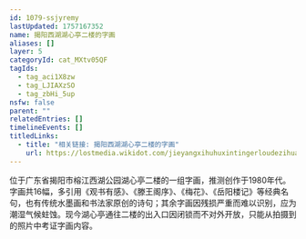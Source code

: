 ```yaml
---
id: 1079-ssjyremy
lastUpdated: 1757167352
name: 揭阳西湖湖心亭二楼的字画
aliases: []
layer: 5
categoryId: cat_MXtv05QF
tagIds:
  - tag_aci1X8zw
  - tag_LJIAXzSO
  - tag_zbHi_5up
nsfw: false
parent: ""
relatedEntries: []
timelineEvents: []
titledLinks:
  - title: "相关链接: 揭阳西湖湖心亭二楼的字画"
    url: https://lostmedia.wikidot.com/jieyangxihuhuxintingerloudezihua
---
```


位于广东省揭阳市榕江西湖公园湖心亭二楼的一组字画，推测创作于1980年代。字画共16幅，多引用《观书有感》、《滕王阁序》、《梅花》、《岳阳楼记》等经典名句，也有传统水墨画和书法家原创的诗句；其余字画因残损严重而难以识别，应为潮湿气候蛀蚀。现今湖心亭通往二楼的出入口因闭锁而不对外开放，只能从拍摄到的照片中考证字画内容。